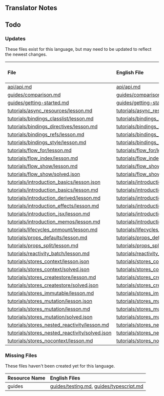 
## Translator Notes

## Todo

### Updates  
These files exist for this language, but may need to be updated to reflect the newest changes.  
<!--MM:START (UPDATED:lang=ru) -->
| File                                                                                                                                                      | English File                                                                                                                                              | Last Updated (EN)                                                                                   | Last Updated (RU)                                                                                   |
| :-------------------------------------------------------------------------------------------------------------------------------------------------------- | :-------------------------------------------------------------------------------------------------------------------------------------------------------- | :-------------------------------------------------------------------------------------------------- | :-------------------------------------------------------------------------------------------------- |
| [api/api.md](https://github.com/solidjs/solid-docs/tree/main/langs/ru/api/api.md)                                                                         | [api/api.md](https://github.com/solidjs/solid-docs/tree/main/langs/en/api/api.md)                                                                         | [11/15/2022](https://github.com/solidjs/solid-docs/commit/ac427de20930e3b81a1f96f4a8c7ba58843a2236) | [9/10/2022](https://github.com/solidjs/solid-docs/commit/97f41fa02a81dd8ce917b8c5b5f592dde0b07dd1)  |
| [guides/comparison.md](https://github.com/solidjs/solid-docs/tree/main/langs/ru/guides/comparison.md)                                                     | [guides/comparison.md](https://github.com/solidjs/solid-docs/tree/main/langs/en/guides/comparison.md)                                                     | [9/10/2022](https://github.com/solidjs/solid-docs/commit/97f41fa02a81dd8ce917b8c5b5f592dde0b07dd1)  | [9/7/2022](https://github.com/solidjs/solid-docs/commit/7a0656c409728d26f791ad1e30648171963a5316)   |
| [guides/getting-started.md](https://github.com/solidjs/solid-docs/tree/main/langs/ru/guides/getting-started.md)                                           | [guides/getting-started.md](https://github.com/solidjs/solid-docs/tree/main/langs/en/guides/getting-started.md)                                           | [11/26/2022](https://github.com/solidjs/solid-docs/commit/cb8df8fa67aadf95180c48a1f52c1ddbc18dff8c) | [9/7/2022](https://github.com/solidjs/solid-docs/commit/7a0656c409728d26f791ad1e30648171963a5316)   |
| [tutorials/async_resources/lesson.md](https://github.com/solidjs/solid-docs/tree/main/langs/ru/tutorials/async_resources/lesson.md)                       | [tutorials/async_resources/lesson.md](https://github.com/solidjs/solid-docs/tree/main/langs/en/tutorials/async_resources/lesson.md)                       | [10/30/2022](https://github.com/solidjs/solid-docs/commit/df4b4f089f2bb404dcf0815ab3fe65c69ace8c4e) | [11/10/2021](https://github.com/solidjs/solid-docs/commit/fd3aaa5cf6df1e9e663e97a62e0b516ce6c8ca2f) |
| [tutorials/bindings_classlist/lesson.md](https://github.com/solidjs/solid-docs/tree/main/langs/ru/tutorials/bindings_classlist/lesson.md)                 | [tutorials/bindings_classlist/lesson.md](https://github.com/solidjs/solid-docs/tree/main/langs/en/tutorials/bindings_classlist/lesson.md)                 | [5/25/2022](https://github.com/solidjs/solid-docs/commit/5e19160028a8f26c68fd43e943711696b4f30e0c)  | [11/10/2021](https://github.com/solidjs/solid-docs/commit/fd3aaa5cf6df1e9e663e97a62e0b516ce6c8ca2f) |
| [tutorials/bindings_directives/lesson.md](https://github.com/solidjs/solid-docs/tree/main/langs/ru/tutorials/bindings_directives/lesson.md)               | [tutorials/bindings_directives/lesson.md](https://github.com/solidjs/solid-docs/tree/main/langs/en/tutorials/bindings_directives/lesson.md)               | [5/25/2022](https://github.com/solidjs/solid-docs/commit/5e19160028a8f26c68fd43e943711696b4f30e0c)  | [11/10/2021](https://github.com/solidjs/solid-docs/commit/fd3aaa5cf6df1e9e663e97a62e0b516ce6c8ca2f) |
| [tutorials/bindings_refs/lesson.md](https://github.com/solidjs/solid-docs/tree/main/langs/ru/tutorials/bindings_refs/lesson.md)                           | [tutorials/bindings_refs/lesson.md](https://github.com/solidjs/solid-docs/tree/main/langs/en/tutorials/bindings_refs/lesson.md)                           | [5/25/2022](https://github.com/solidjs/solid-docs/commit/5e19160028a8f26c68fd43e943711696b4f30e0c)  | [11/10/2021](https://github.com/solidjs/solid-docs/commit/fd3aaa5cf6df1e9e663e97a62e0b516ce6c8ca2f) |
| [tutorials/bindings_style/lesson.md](https://github.com/solidjs/solid-docs/tree/main/langs/ru/tutorials/bindings_style/lesson.md)                         | [tutorials/bindings_style/lesson.md](https://github.com/solidjs/solid-docs/tree/main/langs/en/tutorials/bindings_style/lesson.md)                         | [5/7/2022](https://github.com/solidjs/solid-docs/commit/fcb19d8a5d1cb6d494f52237fdce72d5fab522ca)   | [11/10/2021](https://github.com/solidjs/solid-docs/commit/fd3aaa5cf6df1e9e663e97a62e0b516ce6c8ca2f) |
| [tutorials/flow_for/lesson.md](https://github.com/solidjs/solid-docs/tree/main/langs/ru/tutorials/flow_for/lesson.md)                                     | [tutorials/flow_for/lesson.md](https://github.com/solidjs/solid-docs/tree/main/langs/en/tutorials/flow_for/lesson.md)                                     | [5/7/2022](https://github.com/solidjs/solid-docs/commit/fcb19d8a5d1cb6d494f52237fdce72d5fab522ca)   | [11/10/2021](https://github.com/solidjs/solid-docs/commit/fd3aaa5cf6df1e9e663e97a62e0b516ce6c8ca2f) |
| [tutorials/flow_index/lesson.md](https://github.com/solidjs/solid-docs/tree/main/langs/ru/tutorials/flow_index/lesson.md)                                 | [tutorials/flow_index/lesson.md](https://github.com/solidjs/solid-docs/tree/main/langs/en/tutorials/flow_index/lesson.md)                                 | [12/8/2021](https://github.com/solidjs/solid-docs/commit/c3d24c85e344240c1cb34af4e3687ca3367a4f37)  | [11/10/2021](https://github.com/solidjs/solid-docs/commit/fd3aaa5cf6df1e9e663e97a62e0b516ce6c8ca2f) |
| [tutorials/flow_show/lesson.md](https://github.com/solidjs/solid-docs/tree/main/langs/ru/tutorials/flow_show/lesson.md)                                   | [tutorials/flow_show/lesson.md](https://github.com/solidjs/solid-docs/tree/main/langs/en/tutorials/flow_show/lesson.md)                                   | [2/20/2022](https://github.com/solidjs/solid-docs/commit/9af62b862bf06ae15e5d84200a01befac4aab5f3)  | [11/10/2021](https://github.com/solidjs/solid-docs/commit/fd3aaa5cf6df1e9e663e97a62e0b516ce6c8ca2f) |
| [tutorials/flow_show/solved.json](https://github.com/solidjs/solid-docs/tree/main/langs/ru/tutorials/flow_show/solved.json)                               | [tutorials/flow_show/solved.json](https://github.com/solidjs/solid-docs/tree/main/langs/en/tutorials/flow_show/solved.json)                               | [2/20/2022](https://github.com/solidjs/solid-docs/commit/9af62b862bf06ae15e5d84200a01befac4aab5f3)  | [11/10/2021](https://github.com/solidjs/solid-docs/commit/fd3aaa5cf6df1e9e663e97a62e0b516ce6c8ca2f) |
| [tutorials/introduction_basics/lesson.json](https://github.com/solidjs/solid-docs/tree/main/langs/ru/tutorials/introduction_basics/lesson.json)           | [tutorials/introduction_basics/lesson.json](https://github.com/solidjs/solid-docs/tree/main/langs/en/tutorials/introduction_basics/lesson.json)           | [12/22/2021](https://github.com/solidjs/solid-docs/commit/965b2ec299849c69f2a9ec4bec637a56bfa22ead) | [11/10/2021](https://github.com/solidjs/solid-docs/commit/fd3aaa5cf6df1e9e663e97a62e0b516ce6c8ca2f) |
| [tutorials/introduction_basics/lesson.md](https://github.com/solidjs/solid-docs/tree/main/langs/ru/tutorials/introduction_basics/lesson.md)               | [tutorials/introduction_basics/lesson.md](https://github.com/solidjs/solid-docs/tree/main/langs/en/tutorials/introduction_basics/lesson.md)               | [11/26/2022](https://github.com/solidjs/solid-docs/commit/cb8df8fa67aadf95180c48a1f52c1ddbc18dff8c) | [11/10/2021](https://github.com/solidjs/solid-docs/commit/fd3aaa5cf6df1e9e663e97a62e0b516ce6c8ca2f) |
| [tutorials/introduction_derived/lesson.md](https://github.com/solidjs/solid-docs/tree/main/langs/ru/tutorials/introduction_derived/lesson.md)             | [tutorials/introduction_derived/lesson.md](https://github.com/solidjs/solid-docs/tree/main/langs/en/tutorials/introduction_derived/lesson.md)             | [12/22/2021](https://github.com/solidjs/solid-docs/commit/965b2ec299849c69f2a9ec4bec637a56bfa22ead) | [11/10/2021](https://github.com/solidjs/solid-docs/commit/fd3aaa5cf6df1e9e663e97a62e0b516ce6c8ca2f) |
| [tutorials/introduction_effects/lesson.md](https://github.com/solidjs/solid-docs/tree/main/langs/ru/tutorials/introduction_effects/lesson.md)             | [tutorials/introduction_effects/lesson.md](https://github.com/solidjs/solid-docs/tree/main/langs/en/tutorials/introduction_effects/lesson.md)             | [12/22/2021](https://github.com/solidjs/solid-docs/commit/965b2ec299849c69f2a9ec4bec637a56bfa22ead) | [11/10/2021](https://github.com/solidjs/solid-docs/commit/fd3aaa5cf6df1e9e663e97a62e0b516ce6c8ca2f) |
| [tutorials/introduction_jsx/lesson.md](https://github.com/solidjs/solid-docs/tree/main/langs/ru/tutorials/introduction_jsx/lesson.md)                     | [tutorials/introduction_jsx/lesson.md](https://github.com/solidjs/solid-docs/tree/main/langs/en/tutorials/introduction_jsx/lesson.md)                     | [5/25/2022](https://github.com/solidjs/solid-docs/commit/5e19160028a8f26c68fd43e943711696b4f30e0c)  | [11/10/2021](https://github.com/solidjs/solid-docs/commit/fd3aaa5cf6df1e9e663e97a62e0b516ce6c8ca2f) |
| [tutorials/introduction_memos/lesson.md](https://github.com/solidjs/solid-docs/tree/main/langs/ru/tutorials/introduction_memos/lesson.md)                 | [tutorials/introduction_memos/lesson.md](https://github.com/solidjs/solid-docs/tree/main/langs/en/tutorials/introduction_memos/lesson.md)                 | [12/22/2021](https://github.com/solidjs/solid-docs/commit/965b2ec299849c69f2a9ec4bec637a56bfa22ead) | [11/10/2021](https://github.com/solidjs/solid-docs/commit/fd3aaa5cf6df1e9e663e97a62e0b516ce6c8ca2f) |
| [tutorials/lifecycles_onmount/lesson.md](https://github.com/solidjs/solid-docs/tree/main/langs/ru/tutorials/lifecycles_onmount/lesson.md)                 | [tutorials/lifecycles_onmount/lesson.md](https://github.com/solidjs/solid-docs/tree/main/langs/en/tutorials/lifecycles_onmount/lesson.md)                 | [5/25/2022](https://github.com/solidjs/solid-docs/commit/5e19160028a8f26c68fd43e943711696b4f30e0c)  | [11/10/2021](https://github.com/solidjs/solid-docs/commit/fd3aaa5cf6df1e9e663e97a62e0b516ce6c8ca2f) |
| [tutorials/props_defaults/lesson.md](https://github.com/solidjs/solid-docs/tree/main/langs/ru/tutorials/props_defaults/lesson.md)                         | [tutorials/props_defaults/lesson.md](https://github.com/solidjs/solid-docs/tree/main/langs/en/tutorials/props_defaults/lesson.md)                         | [5/25/2022](https://github.com/solidjs/solid-docs/commit/5e19160028a8f26c68fd43e943711696b4f30e0c)  | [11/10/2021](https://github.com/solidjs/solid-docs/commit/fd3aaa5cf6df1e9e663e97a62e0b516ce6c8ca2f) |
| [tutorials/props_split/lesson.md](https://github.com/solidjs/solid-docs/tree/main/langs/ru/tutorials/props_split/lesson.md)                               | [tutorials/props_split/lesson.md](https://github.com/solidjs/solid-docs/tree/main/langs/en/tutorials/props_split/lesson.md)                               | [2/27/2022](https://github.com/solidjs/solid-docs/commit/24f3b78b9cd64c9ae02525eab252cee845f88e99)  | [11/10/2021](https://github.com/solidjs/solid-docs/commit/fd3aaa5cf6df1e9e663e97a62e0b516ce6c8ca2f) |
| [tutorials/reactivity_batch/lesson.md](https://github.com/solidjs/solid-docs/tree/main/langs/ru/tutorials/reactivity_batch/lesson.md)                     | [tutorials/reactivity_batch/lesson.md](https://github.com/solidjs/solid-docs/tree/main/langs/en/tutorials/reactivity_batch/lesson.md)                     | [9/10/2022](https://github.com/solidjs/solid-docs/commit/97f41fa02a81dd8ce917b8c5b5f592dde0b07dd1)  | [11/10/2021](https://github.com/solidjs/solid-docs/commit/fd3aaa5cf6df1e9e663e97a62e0b516ce6c8ca2f) |
| [tutorials/stores_context/lesson.json](https://github.com/solidjs/solid-docs/tree/main/langs/ru/tutorials/stores_context/lesson.json)                     | [tutorials/stores_context/lesson.json](https://github.com/solidjs/solid-docs/tree/main/langs/en/tutorials/stores_context/lesson.json)                     | [9/7/2022](https://github.com/solidjs/solid-docs/commit/7a0656c409728d26f791ad1e30648171963a5316)   | [11/10/2021](https://github.com/solidjs/solid-docs/commit/fd3aaa5cf6df1e9e663e97a62e0b516ce6c8ca2f) |
| [tutorials/stores_context/solved.json](https://github.com/solidjs/solid-docs/tree/main/langs/ru/tutorials/stores_context/solved.json)                     | [tutorials/stores_context/solved.json](https://github.com/solidjs/solid-docs/tree/main/langs/en/tutorials/stores_context/solved.json)                     | [9/7/2022](https://github.com/solidjs/solid-docs/commit/7a0656c409728d26f791ad1e30648171963a5316)   | [11/10/2021](https://github.com/solidjs/solid-docs/commit/fd3aaa5cf6df1e9e663e97a62e0b516ce6c8ca2f) |
| [tutorials/stores_createstore/lesson.md](https://github.com/solidjs/solid-docs/tree/main/langs/ru/tutorials/stores_createstore/lesson.md)                 | [tutorials/stores_createstore/lesson.md](https://github.com/solidjs/solid-docs/tree/main/langs/en/tutorials/stores_createstore/lesson.md)                 | [5/25/2022](https://github.com/solidjs/solid-docs/commit/5e19160028a8f26c68fd43e943711696b4f30e0c)  | [11/10/2021](https://github.com/solidjs/solid-docs/commit/fd3aaa5cf6df1e9e663e97a62e0b516ce6c8ca2f) |
| [tutorials/stores_createstore/solved.json](https://github.com/solidjs/solid-docs/tree/main/langs/ru/tutorials/stores_createstore/solved.json)             | [tutorials/stores_createstore/solved.json](https://github.com/solidjs/solid-docs/tree/main/langs/en/tutorials/stores_createstore/solved.json)             | [5/25/2022](https://github.com/solidjs/solid-docs/commit/5e19160028a8f26c68fd43e943711696b4f30e0c)  | [11/10/2021](https://github.com/solidjs/solid-docs/commit/fd3aaa5cf6df1e9e663e97a62e0b516ce6c8ca2f) |
| [tutorials/stores_immutable/lesson.md](https://github.com/solidjs/solid-docs/tree/main/langs/ru/tutorials/stores_immutable/lesson.md)                     | [tutorials/stores_immutable/lesson.md](https://github.com/solidjs/solid-docs/tree/main/langs/en/tutorials/stores_immutable/lesson.md)                     | [5/25/2022](https://github.com/solidjs/solid-docs/commit/5e19160028a8f26c68fd43e943711696b4f30e0c)  | [11/10/2021](https://github.com/solidjs/solid-docs/commit/fd3aaa5cf6df1e9e663e97a62e0b516ce6c8ca2f) |
| [tutorials/stores_mutation/lesson.json](https://github.com/solidjs/solid-docs/tree/main/langs/ru/tutorials/stores_mutation/lesson.json)                   | [tutorials/stores_mutation/lesson.json](https://github.com/solidjs/solid-docs/tree/main/langs/en/tutorials/stores_mutation/lesson.json)                   | [5/25/2022](https://github.com/solidjs/solid-docs/commit/5e19160028a8f26c68fd43e943711696b4f30e0c)  | [11/10/2021](https://github.com/solidjs/solid-docs/commit/fd3aaa5cf6df1e9e663e97a62e0b516ce6c8ca2f) |
| [tutorials/stores_mutation/lesson.md](https://github.com/solidjs/solid-docs/tree/main/langs/ru/tutorials/stores_mutation/lesson.md)                       | [tutorials/stores_mutation/lesson.md](https://github.com/solidjs/solid-docs/tree/main/langs/en/tutorials/stores_mutation/lesson.md)                       | [5/25/2022](https://github.com/solidjs/solid-docs/commit/5e19160028a8f26c68fd43e943711696b4f30e0c)  | [11/10/2021](https://github.com/solidjs/solid-docs/commit/fd3aaa5cf6df1e9e663e97a62e0b516ce6c8ca2f) |
| [tutorials/stores_mutation/solved.json](https://github.com/solidjs/solid-docs/tree/main/langs/ru/tutorials/stores_mutation/solved.json)                   | [tutorials/stores_mutation/solved.json](https://github.com/solidjs/solid-docs/tree/main/langs/en/tutorials/stores_mutation/solved.json)                   | [5/25/2022](https://github.com/solidjs/solid-docs/commit/5e19160028a8f26c68fd43e943711696b4f30e0c)  | [11/10/2021](https://github.com/solidjs/solid-docs/commit/fd3aaa5cf6df1e9e663e97a62e0b516ce6c8ca2f) |
| [tutorials/stores_nested_reactivity/lesson.md](https://github.com/solidjs/solid-docs/tree/main/langs/ru/tutorials/stores_nested_reactivity/lesson.md)     | [tutorials/stores_nested_reactivity/lesson.md](https://github.com/solidjs/solid-docs/tree/main/langs/en/tutorials/stores_nested_reactivity/lesson.md)     | [9/7/2022](https://github.com/solidjs/solid-docs/commit/7a0656c409728d26f791ad1e30648171963a5316)   | [11/10/2021](https://github.com/solidjs/solid-docs/commit/fd3aaa5cf6df1e9e663e97a62e0b516ce6c8ca2f) |
| [tutorials/stores_nested_reactivity/solved.json](https://github.com/solidjs/solid-docs/tree/main/langs/ru/tutorials/stores_nested_reactivity/solved.json) | [tutorials/stores_nested_reactivity/solved.json](https://github.com/solidjs/solid-docs/tree/main/langs/en/tutorials/stores_nested_reactivity/solved.json) | [9/7/2022](https://github.com/solidjs/solid-docs/commit/7a0656c409728d26f791ad1e30648171963a5316)   | [11/10/2021](https://github.com/solidjs/solid-docs/commit/fd3aaa5cf6df1e9e663e97a62e0b516ce6c8ca2f) |
| [tutorials/stores_nocontext/lesson.md](https://github.com/solidjs/solid-docs/tree/main/langs/ru/tutorials/stores_nocontext/lesson.md)                     | [tutorials/stores_nocontext/lesson.md](https://github.com/solidjs/solid-docs/tree/main/langs/en/tutorials/stores_nocontext/lesson.md)                     | [5/25/2022](https://github.com/solidjs/solid-docs/commit/5e19160028a8f26c68fd43e943711696b4f30e0c)  | [11/10/2021](https://github.com/solidjs/solid-docs/commit/fd3aaa5cf6df1e9e663e97a62e0b516ce6c8ca2f) |

<!--MM:END-->
### Missing Files  
These files haven't been created yet for this language.  
<!--MM:START (CREATED:lang=ru) -->
| Resource Name | English Files                                                                                                                                                                                          |
| :------------ | :----------------------------------------------------------------------------------------------------------------------------------------------------------------------------------------------------- |
| guides        | [guides/testing.md](https://github.com/solidjs/solid-docs/tree/main/langs/ru/guides/testing.md), [guides/typescript.md](https://github.com/solidjs/solid-docs/tree/main/langs/ru/guides/typescript.md) |

<!--MM:END-->
        